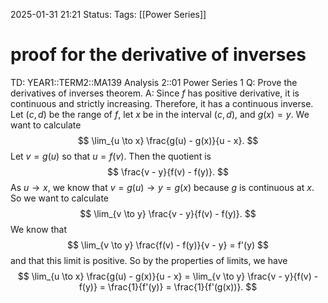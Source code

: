 2025-01-31 21:21
Status: 
Tags: [[Power Series]]
# proof for the derivative of inverses

TD: YEAR1::TERM2::MA139 Analysis 2::01 Power Series 1
Q: Prove the derivatives of inverses theorem.
A: Since $f$ has positive derivative, it is continuous and strictly increasing. Therefore, it
has a continuous inverse. Let $(c, d)$ be the range of $f$, let $x$ be in the interval $(c, d)$, and $g(x) = y$. We want to calculate
$$
\lim_{u \to x} \frac{g(u) - g(x)}{u - x}.
$$
Let $v = g(u)$ so that $u = f(v)$. Then the quotient is
$$
\frac{v - y}{f(v) - f(y)}.
$$
As $u \to x$, we know that $v = g(u) \to y = g(x)$ because $g$ is continuous at $x$. So we want to calculate
$$
\lim_{v \to y} \frac{v - y}{f(v) - f(y)}.
$$
We know that
$$
\lim_{v \to y} \frac{f(v) - f(y)}{v - y} = f'(y)
$$
and that this limit is positive. So by the properties of limits, we have
$$
\lim_{u \to x} \frac{g(u) - g(x)}{u - x} = \lim_{v \to y} \frac{v - y}{f(v) - f(y)} = \frac{1}{f'(y)} = \frac{1}{f'(g(x))}.
$$
<!--ID: 1738358580188-->

